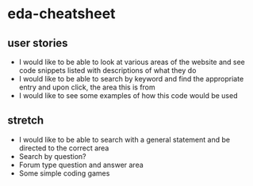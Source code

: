 # eda-cheatsheet

## user stories

- I would like to be able to look at various areas of the website and see code snippets listed with descriptions of what they do
- I would like to be able to search by keyword and find the appropriate entry and upon click, the area this is from
- I would like to see some examples of how this code would be used

## stretch

- I would like to be able to search with a general statement and be directed to the correct area
- Search by question?
- Forum type question and answer area
- Some simple coding games
